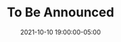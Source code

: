 ---
date: 2021-10-10 19:00:00-05:00
dateRange: Oct 8 and 10
dates: 7:00 pm every other day from Oct 8 2021 thru Oct 10 2021
draft: false
mpaaRating: PG-13
oneSheet: /img/_default_no-image-available.png
runningTime: 132
shortTitle: To Be Announced
studioInfo:
  studio: Not Specified
  studioFee: 0
  studioPercentage: 0
title: To Be Announced
---